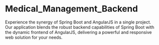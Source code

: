# Medical_Management_Backend
Experience the synergy of Spring Boot and AngularJS in a single project. Our application blends the robust backend capabilities of Spring Boot with the dynamic frontend of AngularJS, delivering a powerful and responsive web solution for your needs.
